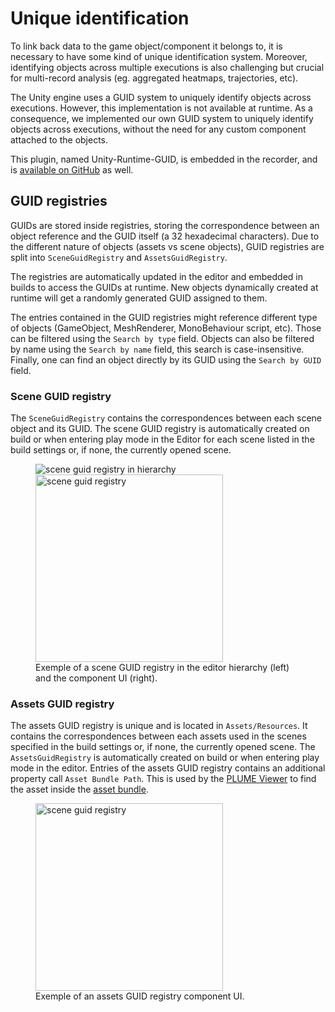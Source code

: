 # Unique identification

To link back data to the game object/component it belongs to, it is necessary to have some kind of unique identification system. Moreover, identifying objects across multiple executions is also challenging but crucial for multi-record analysis (eg. aggregated heatmaps, trajectories, etc).

The Unity engine uses a GUID system to uniquely identify objects across executions. However, this implementation is not available at runtime. As a consequence, we implemented our own GUID system to uniquely identify objects across executions, without the need for any custom component attached to the objects.

This plugin, named Unity-Runtime-GUID, is embedded in the recorder, and is [available on GitHub](https://github.com/cjaverliat/Unity-Runtime-GUID) as well.

## GUID registries

GUIDs are stored inside registries, storing the correspondence between an object reference and the GUID itself (a 32 hexadecimal characters). Due to the different nature of objects (assets vs scene objects), GUID registries are split into `SceneGuidRegistry` and `AssetsGuidRegistry`.

The registries are automatically updated in the editor and embedded in builds to access the GUIDs at runtime. New objects dynamically created at runtime will get a randomly generated GUID assigned to them.

The entries contained in the GUID registries might reference different type of objects (GameObject, MeshRenderer, MonoBehaviour script, etc). Those can be filtered using the `Search by type` field. Objects can also be filtered by name using the `Search by name` field, this search is case-insensitive. Finally, one can find an object directly by its GUID using the `Search by GUID` field.

### Scene GUID registry

The `SceneGuidRegistry` contains the correspondences between each scene object and its GUID. The scene GUID registry is automatically created on build or when entering play mode in the Editor for each scene listed in the build settings or, if none, the currently opened scene.

<figure>
<div class="center-h-v gap-10">
<img src="../../images/scene_guid_registry_in_hierarchy.png" alt="scene guid registry in hierarchy" />
<img src="../../images/scene_guid_registry.png" alt="scene guid registry" style="height:300px" />
</div>
<figcaption>Exemple of a scene GUID registry in the editor hierarchy (left) and the component UI (right).</figcaption>
</figure>

### Assets GUID registry

The assets GUID registry is unique and is located in `Assets/Resources`. It contains the correspondences between each assets used in the scenes specified in the build settings or, if none, the currently opened scene. The `AssetsGuidRegistry` is automatically created on build or when entering play mode in the editor.
Entries of the assets GUID registry contains an additional property call `Asset Bundle Path`. This is used by the [PLUME Viewer](../viewer/index.md) to find the asset inside the [asset bundle](asset-bundle.md).

<figure>
<div>
<img src="../../images/assets_guid_registry.png" alt="scene guid registry" style="height:300px" />
</div>
<figcaption>Exemple of an assets GUID registry component UI.</figcaption>
</figure>